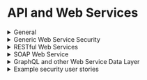 # API and Web Services

<details>
  <summary> General </summary>
  
* Ensure that adequate authentication, session management, and authorization of all web services are in place.
* Validate all parameters that transit from a lower to higher trust level.
* Design in effective security controls for all API types, including cloud and serverless APIs.
</details>

<details>
  <summary> Generic Web Service Security </summary>
  
* Use the same encodings and parsers across all application components to avoid parsing attacks that exploit different parsing behavior.
* Limit access to administration and management functions to authorized administrators.
* Verify API URLs do not expose sensitive information, such as the API key, session tokens etc.
* Make authorization decisions at the URI (enforced at the controller or router) and at the resource level (enforced by model-based permissions).
* Reject requests containing unexpected or missing content types with appropriate headers (HTTP response 406 Unacceptable or 415 Unsupported Media Type).
</details>

<details>
  <summary> RESTful Web Services </summary>
  
* Disable RESTful HTTP methods that are not valid for the user or action (e.g. DELETE or PUT on protected resources).
* Validate JSON schema before accepting.
* Protect RESTful web services that utilize cookies from Cross-Site Request Forgery via the use of at least one of the following: 
  * Triple or double submit cookie pattern
  * CSRF nonces
  * ORIGIN request header checks
* Use anti-automation controls for REST services to protect against excessive calls, especially if the API is unauthenticated.
* Confirm the incoming Content-Type is the expected one, such as application/xml or application/JSON.
* Verify that the message headers and payload are trustworthy and not modified in transit. 
* Require strong encryption for transport as it provides both confidentiality and integrity protection. 
* Use per-message digital signatures to provide additional assurance for high-security applications (but also have additional complexity).
</details>

<details>
  <summary> SOAP Web Service </summary>
  
* Validate XSD schema to ensure a properly formed XML document, followed by validation of each input field before any processing of the data.
* Sign message payloads using WS-Security to ensure reliable transport between client and service.
</details>

<details>
  <summary> GraphQL and other Web Service Data Layer </summary>
  
* Use query whitelisting or depth limiting and amount limiting to prevent GraphQL or data layer expression denial of service (DoS)
* Use query cost analysis for advanced scenarios.
* Use GraphQL or other data layer authorization logic at the business logic layer instead of the GraphQL layer.
</details>

<details>
  <summary> Example security user stories </summary>
  
* As a user, I want the application to have adequate authentication, session management, and authorization on all web services that have access to my data.
</details>

